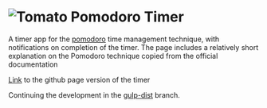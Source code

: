 # ![Tomato](https://github.com/Sl4rtyb4rtf4st/pomodorotimer/blob/master/favicon-32x32.png?raw=true) Pomodoro Timer
A timer app for the [pomodoro](https://francescocirillo.com/pages/pomodoro-technique) time management technique, with notifications on completion of the timer.
The page includes a relatively short explanation on the Pomodoro technique copied from the official documentation 

[Link](https://sl4rtyb4rtf4st.github.io/pomodorotimer/) to the github page version of the timer

Continuing the development in the [gulp-dist](https://github.com/Sl4rtyb4rtf4st/pomodorotimer/tree/gulp-dist) branch.
